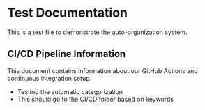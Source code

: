 # Test Documentation

This is a test file to demonstrate the auto-organization system.

## CI/CD Pipeline Information

This document contains information about our GitHub Actions and continuous integration setup.

- Testing the automatic categorization
- This should go to the CI/CD folder based on keywords
